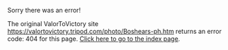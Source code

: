 

Sorry there was an error!

The original ValorToVictory site https://valortovictory.tripod.com/photo/Boshears-ph.htm returns an error code: 404 for this page. [Click here to go to the index page](../index.md).